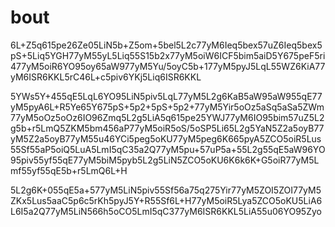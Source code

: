 # bout
6L+Z5q615pe26Ze05LiN5b+Z5om+5bel5L2c77yM6Ieq5bex57uZ6Ieq5bex5pS+5Liq5YGH77yM55yL5Liq55S15b2x77yM5oiW6ICF5bim5aiD5Y675peF5ri477yM5oiR6YO95oy65aW977yM5Yu/5oyC5b+177yM5pyJ5LqL55WZ6KiA77yM6ISR6KKL5rC46L+c5piv6YKj5Liq6ISR6KKL


5YWs5Y+455qE5LqL6YO95LiN5piv5LqL77yM5L2g6KaB5aW95aW955qE77yM5pyA6L+R5Ye65Y675pS+5p2+5pS+5p2+77yM5Yir5oOz5aSq5aSa5ZWm77yM5oOz5oOz6IO96Zmq5L2g5LiA5q615pe25YWJ77yM6IO95bim57uZ5L2g5b+r5LmQ5ZKM5bm456aP77yM5oiR5oS/5oSP5Li65L2g5YaN5Z2a5oyB77yM5Z2a5oyB77yM55u46YCi5peg5oKU77yM5peg6K665pyA5ZCO5oiR5Lus55Sf55aP5oiQ5LuA5LmI5qC35a2Q77yM5pu+57uP5a+55L2g55qE5aW96YO95piv55yf55qE77yM5biM5pyb5L2g5LiN5ZCO5oKU6K6k6K+G5oiR77yM5Lmf55yf55qE5b+r5LmQ6L+H

5L2g6K+055qE5a+577yM5LiN5piv55Sf56a75q275Yir77yM5ZOI5ZOI77yM5ZKx5Lus5aaC5p6c5rKh5pyJ5Y+R55Sf6L+H77yM5oiR5Lya5ZCO5oKU5LiA6L6I5a2Q77yM5LiN566h5oCO5LmI5qC377yM6ISR6KKL5LiA55u06YO95Zyo
